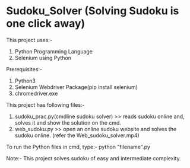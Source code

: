 # Sudoku_Solver (Solving Sudoku is one click away)
This project uses:-
1. Python Programming Language
2. Selenium using Python

Prerequisites:-
1. Python3
2. Selenium Webdriver Package(pip install selenium)
3. chromedriver.exe

This project has following files:-
1. sudoku_prac.py(cmdline sudoku solver) >> reads sudoku online and, solves it and show the solution on the cmd.
2. web_sudoku.py >> open an online sudoku website and solves the sudoku online. (refer the Web_sudoku_solver.mp4)

To run the Python files in cmd, type:- python "filename".py

Note:-
This project solves sudoku of easy and intermediate complexity.
